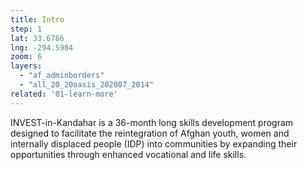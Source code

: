 ```yaml
---
title: Intro
step: 1
lat: 33.6786
lng: -294.5984
zoom: 6
layers:
  - "af_adminborders"
  - "all_20_20oasis_202007_2014"
related: '01-learn-more'
---
```


INVEST-in-Kandahar is a 36-month long skills development program designed to facilitate the reintegration of Afghan youth, women and internally displaced people (IDP) into communities by expanding their opportunities through enhanced vocational and life skills.
